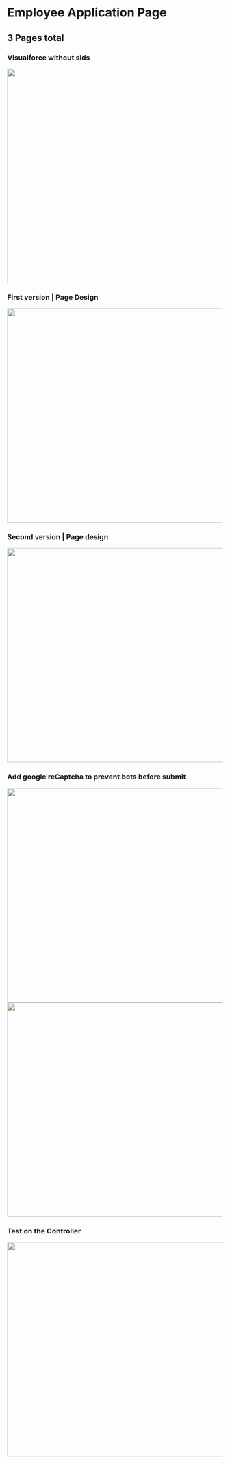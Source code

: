 # Employee Application Page
## 3 Pages total

### Visualforce without slds
<img src="https://user-images.githubusercontent.com/43973882/116772648-5b677f80-aa05-11eb-8bcb-a08187e6a303.png" width="800" height="500">


### First version | Page Design
<img src="https://user-images.githubusercontent.com/43973882/116498808-7d270200-a85f-11eb-88b1-a2d24b08dfc7.PNG" width="800" height="500">


### Second version | Page design
<img src="https://user-images.githubusercontent.com/43973882/116771685-2b6aad00-aa02-11eb-863f-2977a9cbaac4.PNG" width="800" height="500">

### Add google reCaptcha to prevent bots before submit
<img src="https://user-images.githubusercontent.com/43973882/116820818-c1e6bd80-ab2b-11eb-907e-b6ec8397863f.png" width="800" height="500">
<img src="https://user-images.githubusercontent.com/43973882/116820823-c7dc9e80-ab2b-11eb-902f-9d9261ea6fbf.png" width="800" height="500">

### Test on the Controller
<img src="https://user-images.githubusercontent.com/43973882/116772255-800e2800-aa02-11eb-8362-c296d4a2e319.png" width="800" height="500">


